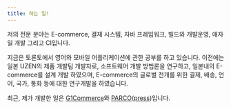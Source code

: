 ```yaml
---
title: 하는 일!
---
```


저의 전문 분야는 E-commerce, 결재 시스템, 자바 프레임워크, 빌드와 개발운영, 애자일 개발 그리고 CI입니다.

지금은 토론토에서 영어와 모바일 어플리케이션에 관한 공부를 하고 있습니다. 이전에는 일본 UZEN의 제품 개발팀 개발자로, 소프트웨어 개발 방법론을 연구하고, 일본내의 E-commerce를 설계 개발 하였으며, E-commerce의 글로벌 전개를 위한 결제, 배송, 언어, 국가, 통화 등에 대한 연구개발을 하였습니다.

최근, 제가 개발한 일은 [G1Commerce](http://g1commerce.jp/)와 [PARCO](http://www.anrealage.com/)([press](https://prtimes.jp/main/html/rd/p/000000018.000011185.html))입니다.